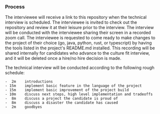 ### Process

The interviewee will receive a link to this repository when the technical interview is scheduled.  The interviewee is
invited to check out the repository and review it at their leisure prior to the interview.  The interview will be 
conducted with the interviewee sharing their screen in a recorded zoom call.  The interviewee is requested to come ready
to make changes to the project of their choice (go, java, python, rust, or typescript) by having the tools listed in the
project's README.md installed.  This recording will be shared internally for candidates who advance to the culture fit
interview, and it will be deleted once a hire/no hire decision is made.

The technical interview will be conducted according to the following rough schedule:

    -  2m    introductions
    - 15m    implement basic feature in the language of the project
    - 15m    implement basic improvement of the project build
    - 10m    discuss next steps, high level implementation and tradeoffs
    -  8m    discuss a project the candidate is proud of
    -  8m    discuss a disaster the candidate has caused
    -  2m    goodbyes
